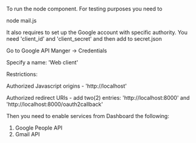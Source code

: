 To run the node component. For testing purposes you need to 

node mail.js

It also requires to set up the Google account with specific authority. You need 'client_id' and 'client_secret' and then add to secret.json

Go to Google API Manger -> Credentials

Specify a name: 'Web client'

Restrictions:

  Authorized Javascript origins - 'http://localhost'

  Authorized redirect URIs - add two(2) entries: 'http://localhost:8000' and 'http://localhost:8000/oauth2callback'


Then you need to enable services from Dashboard the following:

1. Google People API
2. Gmail API

